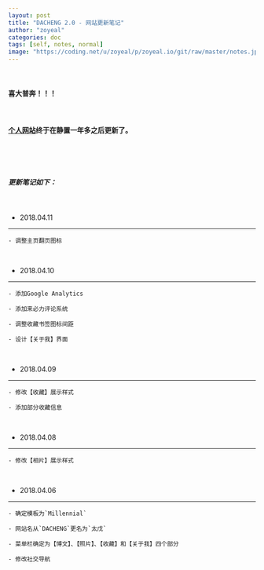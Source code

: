 ```yaml
---
layout: post
title: "DACHENG 2.0 - 网站更新笔记"
author: "zoyeal"
categories: doc
tags: [self, notes, normal]
image: "https://coding.net/u/zoyeal/p/zoyeal.io/git/raw/master/notes.jpg"
---
```


&nbsp;

#### 喜大普奔！！！

&nbsp;

#### [个人网站](http://zoyeal.com)终于在静置一年多之后更新了。

&nbsp;

&nbsp;


##### 更新笔记如下：

&nbsp;

- 2018.04.11

---
    - 调整主页翻页图标

&nbsp;

- 2018.04.10

---
    - 添加Google Analytics

    - 添加来必力评论系统

    - 调整收藏书签图标间距

    - 设计【关于我】界面


&nbsp;

- 2018.04.09

---
    - 修改【收藏】展示样式

    - 添加部分收藏信息 


&nbsp;

- 2018.04.08

---
    - 修改【相片】展示样式



&nbsp;

- 2018.04.06

---
    - 确定模板为`Millennial`

    - 网站名从`DACHENG`更名为`太戊`
    
    - 菜单栏确定为【博文】、【照片】、【收藏】和【关于我】四个部分

    - 修改社交导航



